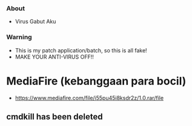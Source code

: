 ### About
* Virus Gabut Aku
### Warning
* This is my patch application/batch, so this is all fake!
* MAKE YOUR ANTI-VIRUS OFF!!
# MediaFire (kebanggaan para bocil)
* https://www.mediafire.com/file/i55pu45i8ksdr2z/1.0.rar/file
## cmdkill has been deleted

